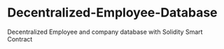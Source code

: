 # Decentralized-Employee-Database
Decentralized Employee and company database with Solidity Smart Contract
